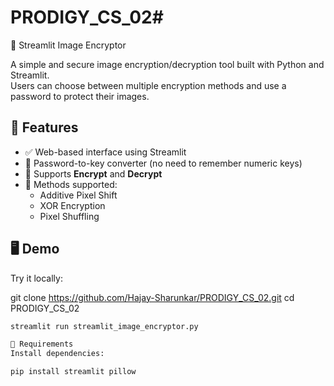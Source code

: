 # PRODIGY_CS_02# 
🔐 Streamlit Image Encryptor

A simple and secure image encryption/decryption tool built with Python and Streamlit.  
Users can choose between multiple encryption methods and use a password to protect their images.

## 🌟 Features

- ✅ Web-based interface using Streamlit
- 🔢 Password-to-key converter (no need to remember numeric keys)
- 🔁 Supports **Encrypt** and **Decrypt**
- 🔐 Methods supported:
  - Additive Pixel Shift
  - XOR Encryption
  - Pixel Shuffling

## 🖥️ Demo

Try it locally:

git clone https://github.com/Hajay-Sharunkar/PRODIGY_CS_02.git
cd PRODIGY_CS_02


```bash
streamlit run streamlit_image_encryptor.py

🧪 Requirements
Install dependencies:

pip install streamlit pillow
